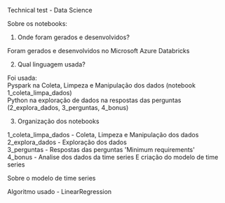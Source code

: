 Technical test - Data Science

Sobre os notebooks:

1) Onde foram gerados e desenvolvidos?

Foram gerados e desenvolvidos no Microsoft Azure Databricks

2) Qual linguagem usada?

Foi usada:\
  Pyspark na Coleta, Limpeza e Manipulação dos dados (notebook 1_coleta_limpa_dados)\
  Python na exploração de dados na respostas das perguntas (2_explora_dados, 3_perguntas, 4_bonus)

3) Organização dos notebooks

1_coleta_limpa_dados - Coleta, Limpeza e Manipulação dos dados\
2_explora_dados - Exploração dos dados\
3_perguntas - Respostas das perguntas 'Minimum requirements'\
4_bonus - Analise dos dados da time series E criação do modelo de time series

Sobre o modelo de time series

Algoritmo usado - LinearRegression
